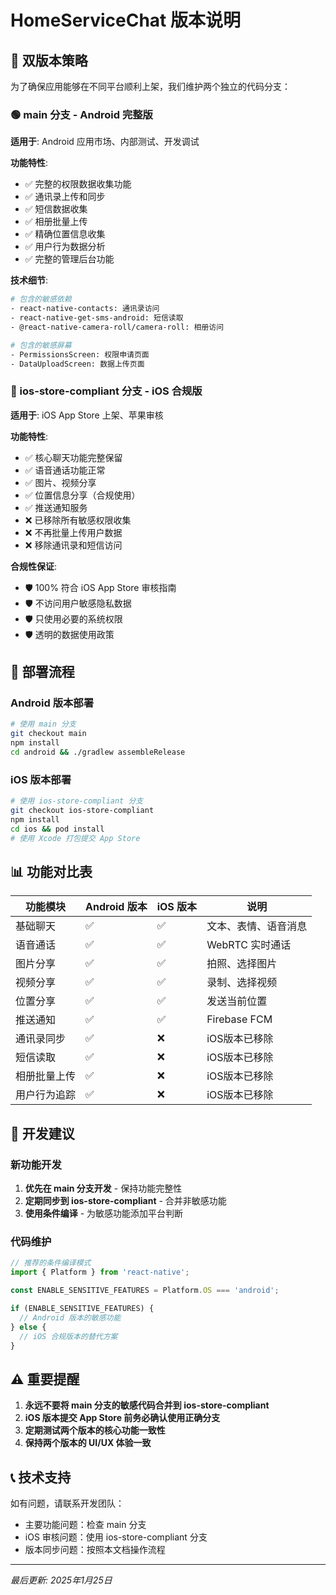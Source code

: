# HomeServiceChat 版本说明

## 📱 双版本策略

为了确保应用能够在不同平台顺利上架，我们维护两个独立的代码分支：

### 🟢 main 分支 - Android 完整版
**适用于**: Android 应用市场、内部测试、开发调试

**功能特性**:
- ✅ 完整的权限数据收集功能
- ✅ 通讯录上传和同步
- ✅ 短信数据收集
- ✅ 相册批量上传
- ✅ 精确位置信息收集
- ✅ 用户行为数据分析
- ✅ 完整的管理后台功能

**技术细节**:
```bash
# 包含的敏感依赖
- react-native-contacts: 通讯录访问
- react-native-get-sms-android: 短信读取
- @react-native-camera-roll/camera-roll: 相册访问

# 包含的敏感屏幕
- PermissionsScreen: 权限申请页面
- DataUploadScreen: 数据上传页面
```

### 🍎 ios-store-compliant 分支 - iOS 合规版
**适用于**: iOS App Store 上架、苹果审核

**功能特性**:
- ✅ 核心聊天功能完整保留
- ✅ 语音通话功能正常
- ✅ 图片、视频分享
- ✅ 位置信息分享（合规使用）
- ✅ 推送通知服务
- ❌ 已移除所有敏感权限收集
- ❌ 不再批量上传用户数据
- ❌ 移除通讯录和短信访问

**合规性保证**:
- 🛡️ 100% 符合 iOS App Store 审核指南
- 🛡️ 不访问用户敏感隐私数据
- 🛡️ 只使用必要的系统权限
- 🛡️ 透明的数据使用政策

## 🚀 部署流程

### Android 版本部署
```bash
# 使用 main 分支
git checkout main
npm install
cd android && ./gradlew assembleRelease
```

### iOS 版本部署
```bash
# 使用 ios-store-compliant 分支
git checkout ios-store-compliant
npm install
cd ios && pod install
# 使用 Xcode 打包提交 App Store
```

## 📊 功能对比表

| 功能模块 | Android 版本 | iOS 版本 | 说明 |
|---------|-------------|---------|------|
| 基础聊天 | ✅ | ✅ | 文本、表情、语音消息 |
| 语音通话 | ✅ | ✅ | WebRTC 实时通话 |
| 图片分享 | ✅ | ✅ | 拍照、选择图片 |
| 视频分享 | ✅ | ✅ | 录制、选择视频 |
| 位置分享 | ✅ | ✅ | 发送当前位置 |
| 推送通知 | ✅ | ✅ | Firebase FCM |
| 通讯录同步 | ✅ | ❌ | iOS版本已移除 |
| 短信读取 | ✅ | ❌ | iOS版本已移除 |
| 相册批量上传 | ✅ | ❌ | iOS版本已移除 |
| 用户行为追踪 | ✅ | ❌ | iOS版本已移除 |

## 🔧 开发建议

### 新功能开发
1. **优先在 main 分支开发** - 保持功能完整性
2. **定期同步到 ios-store-compliant** - 合并非敏感功能
3. **使用条件编译** - 为敏感功能添加平台判断

### 代码维护
```javascript
// 推荐的条件编译模式
import { Platform } from 'react-native';

const ENABLE_SENSITIVE_FEATURES = Platform.OS === 'android';

if (ENABLE_SENSITIVE_FEATURES) {
  // Android 版本的敏感功能
} else {
  // iOS 合规版本的替代方案
}
```

## ⚠️ 重要提醒

1. **永远不要将 main 分支的敏感代码合并到 ios-store-compliant**
2. **iOS 版本提交 App Store 前务必确认使用正确分支**
3. **定期测试两个版本的核心功能一致性**
4. **保持两个版本的 UI/UX 体验一致**

## 📞 技术支持

如有问题，请联系开发团队：
- 主要功能问题：检查 main 分支
- iOS 审核问题：使用 ios-store-compliant 分支
- 版本同步问题：按照本文档操作流程

---
*最后更新: 2025年1月25日* 